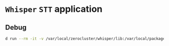 # `Whisper` `STT` application

## Debug

```sh
d run --rm -it -v /var/local/zerocluster/whisper/lib:/var/local/package/lib -p 81:81 --entrypoint bash ghcr.io/zerocluster/whisper
```
